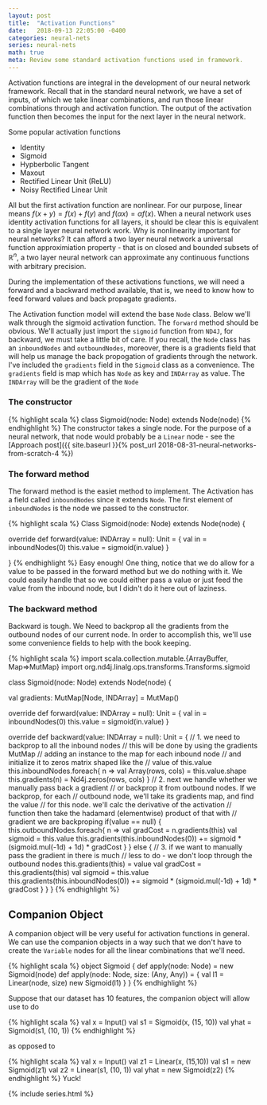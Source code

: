 ```yaml
---
layout: post
title:  "Activation Functions"
date:   2018-09-13 22:05:00 -0400
categories: neural-nets
series: neural-nets
math: true
meta: Review some standard activation functions used in framework.
---
```


Activation functions are integral in the development of our neural network framework.  Recall that in the standard neural network, we have a set of inputs, of which we take linear combinations, and run those linear combinations through and activation function.  The output of the activation function then becomes the input for the next layer in the neural network.  

Some popular activation functions
* Identity
* Sigmoid
* Hypberbolic Tangent
* Maxout
* Rectified Linear Unit (ReLU)
* Noisy Rectified Linear Unit

All but the first activation function are nonlinear.  For our purpose, linear means $f(x + y) = f(x) + f(y)$ and $f(\alpha x) = \alpha f(x)$.  When a neural network uses identity activation functions for all layers, it should be clear this is equivalent to a single layer neural network work.  Why is nonlinearity important for neural networks?  It can afford a two layer neural network a universal function approximiation property - that is on closed and bounded subsets of $\mathbb{R}^n$, a two layer neural network can approximate any continuous functions with arbitrary precision.  

During the implementation of these activations functions, we will need a forward and a backward method available, that is, we need to know how to feed forward values and back propagate gradients.  

The Activation function model will extend the base `Node` class.  Below we'll walk through the sigmoid activation function.  The `forward` method should be obvious.  We'll actually just import the `sigmoid` function from `ND4J`, for backward, we must take a little bit of care.  If you recall, the `Node` class has an `inboundNodes` and `outboundNodes`, moreover, there is a gradients field that will help us manage the back propogation of gradients through the network.  I've included the `gradients` field in the `Sigmoid` class as a convenience.  The `gradients` field is map which has `Node` as key and `INDArray` as value.  The `INDArray` will be the gradient of the `Node`

### The constructor
{% highlight scala %}
class Sigmoid(node: Node) extends Node(node)
{% endhighlight %}
The constructor takes a single node.  For the purpose of a neural network, that node would probably be a `Linear` node - see the [Approach post]({{ site.baseurl }}{% post_url 2018-08-31-neural-networks-from-scratch-4 %})   

### The forward method

The forward method is the easiet method to implement.  The Activation has a field called `inboundNodes` since it extends `Node`.  The first element of `inboundNodes` is the node we passed to the constructor.  

{% highlight scala %}
Class Sigmoid(node: Node) extends Node(node) {

  override def forward(value: INDArray = null): Unit = {
    val in = inboundNodes(0)
    this.value = sigmoid(in.value)
  }

}
{% endhighlight %}
Easy enough!  One thing, notice that we do allow for a value to be passed in the forward method but we do nothing with it.  We could easily handle that so we could either pass a value or just feed the value from the inbound node, but I didn't do it here out of laziness.  

### The backward method

Backward is tough.  We Need to backprop all the gradients from the outbound nodes of our current node.  In order to accomplish this, we'll use some convenience fields to help with the book keeping.  

{% highlight scala %}
import scala.collection.mutable.{ArrayBuffer, Map=>MutMap}
import org.nd4j.linalg.ops.transforms.Transforms.sigmoid

class Sigmoid(node: Node) extends Node(node) {

  val gradients: MutMap[Node, INDArray] = MutMap()

  override def forward(value: INDArray = null): Unit = {
    val in = inboundNodes(0)
    this.value = sigmoid(in.value)
  }

  override def backward(value: INDArray = null): Unit = {
    // 1. we need to backprop to all the inbound nodes
    //    this will be done by using the gradients MutMap
    //    adding an instance to the map for each inbound node
    //    and initialize it to zeros matrix shaped like the
    //    value of this.value
    this.inboundNodes.foreach{
      n =>
        val Array(rows, cols) = this.value.shape
        this.gradients(n) = Nd4j.zeros(rows, cols)
    }
    // 2.  next we handle whether we manually pass back a gradient
    //     or backprop it from outbound nodes.  If we backprop, for each
    //     outbound node, we'll take its gradients map, and find the value
    //     for this node.  we'll calc the derivative of the activation
    //     function then take the hadamard (elementwise) product of that with
    //     gradient we are backproping
    if(value == null) {
      this.outboundNodes.foreach{
        n =>
        val gradCost = n.gradients(this)
        val sigmoid = this.value
        this.gradients(this.inboundNodes(0)) +=  sigmoid * (sigmoid.mul(-1d) + 1d) * gradCost
      }
    } else {
    // 3.  if we want to manually pass the gradient in there is much
    //     less to do - we don't loop through the outbound nodes
      this.gradients(this) = value
      val gradCost = this.gradients(this)
      val sigmoid = this.value
      this.gradients(this.inboundNodes(0)) +=  sigmoid * (sigmoid.mul(-1d) + 1d) * gradCost
    }
  }
}
{% endhighlight %}

## Companion Object

A companion object will be very useful for activation functions in general.  We can use the companion objects in a way such that we don't have to create the `Variable` nodes for all the linear combinations that we'll need.  

{% highlight scala %}
object Sigmoid {
  def apply(node: Node) = new Sigmoid(node)
  def apply(node: Node, size: (Any, Any)) = {
    val l1 = Linear(node, size)
    new Sigmoid(l1)
  }
}
{% endhighlight %}

Suppose that our dataset has 10 features, the companion object will allow use to do

{% highlight scala %}
val x = Input()
val s1 = Sigmoid(x, (15, 10))
val yhat = Sigmoid(s1, (10, 1))
{% endhighlight %}

as opposed to

{% highlight scala %}
val x = Input()
val z1 = Linear(x, (15,10))
val s1 = new Sigmoid(z1)
val z2 = Linear(s1, (10, 1))
val yhat = new Sigmoid(z2)
{% endhighlight %}
Yuck!




{% include series.html %}
